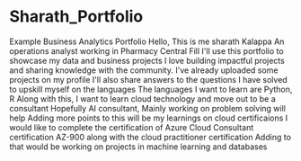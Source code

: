 # Sharath_Portfolio
Example Business Analytics Portfolio
Hello, This is me sharath Kalappa
An operations analyst working in Pharmacy Central Fill
I'll use this portfolio to showcase my data and business projects
I love building impactful projects and sharing knowledge with the community.
I've already uploaded some projects on my profile
I'll also share answers to the questions I have solved to upskill myself on the languages
The languages I want to learn are Python, R
Along with this, I want to learn cloud technology and move out to be a consultant
Hopefully AI consultant, Mainly working on problem solving will help
Adding more points to this will be my learnings on cloud certificaions
I would like to complete the certification of Azure Cloud Consultant certification
AZ-900 along with the cloud practitioner certification
Adding to that would be working on projects in machine learning and databases
